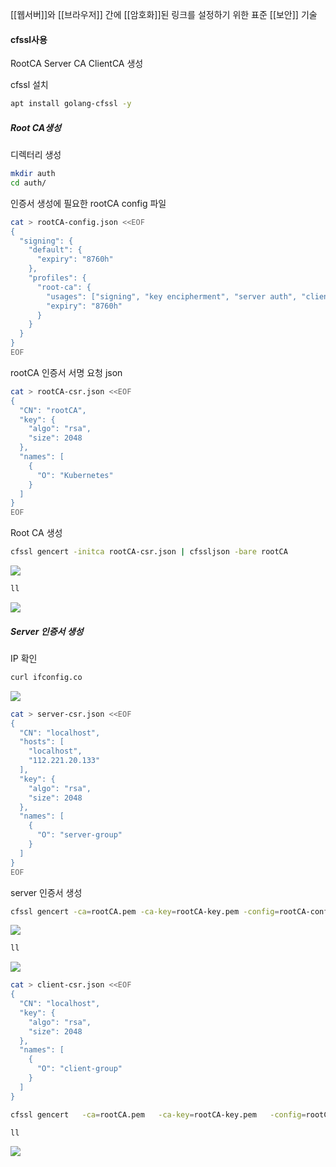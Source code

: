 
[[웹서버]]와 [[브라우저]] 간에 [[암호화]]된 링크를 설정하기 위한 표준 [[보안]] 기술
#### cfssl사용 
RootCA
Server CA
ClientCA
생성

cfssl 설치
```bash
apt install golang-cfssl -y
```
##### Root CA생성
디렉터리 생성
```bash
mkdir auth
cd auth/
```

인증서 생성에 필요한 rootCA config 파일
```bash
cat > rootCA-config.json <<EOF
{
  "signing": {
    "default": {
      "expiry": "8760h"
    },
    "profiles": {
      "root-ca": {
        "usages": ["signing", "key encipherment", "server auth", "client auth"],
        "expiry": "8760h"
      }
    }
  }
}
EOF
```


rootCA 인증서 서명 요청 json
```bash
cat > rootCA-csr.json <<EOF
{
  "CN": "rootCA",
  "key": {
    "algo": "rsa",
    "size": 2048
  },
  "names": [
    {
      "O": "Kubernetes"
    }
  ]
}
EOF
```

Root CA 생성
```bash
cfssl gencert -initca rootCA-csr.json | cfssljson -bare rootCA
```
![](https://i.imgur.com/NyNDXaG.png)


```bash
ll
```
![](https://i.imgur.com/BuxhSLg.png)


##### Server 인증서 생성

IP 확인
```bash
curl ifconfig.co
```
![](https://i.imgur.com/4z8cLQB.png)



```bash
cat > server-csr.json <<EOF
{
  "CN": "localhost",
  "hosts": [
    "localhost",
    "112.221.20.133"
  ],
  "key": {
    "algo": "rsa",
    "size": 2048
  },
  "names": [
    {
      "O": "server-group"
    }
  ]
}
EOF
```


server 인증서 생성
```bash
cfssl gencert -ca=rootCA.pem -ca-key=rootCA-key.pem -config=rootCA-config.json   -profile=root-ca   server-csr.json | cfssljson -bare server
```
![](https://i.imgur.com/GC1lQOA.png)

```bash
ll
```
![](https://i.imgur.com/VOSpHm5.png)



```bash
cat > client-csr.json <<EOF
{
  "CN": "localhost",
  "key": {
    "algo": "rsa",
    "size": 2048
  },
  "names": [
    {
      "O": "client-group"
    }
  ]
}
```

```bash
cfssl gencert   -ca=rootCA.pem   -ca-key=rootCA-key.pem   -config=rootCA-config.json   -profile=root-ca   client-csr.json | cfssljson -bare client
```

```/bin/bash
ll
```
![](https://i.imgur.com/pn0CBYX.png)

